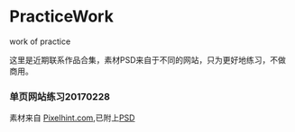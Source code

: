 # PracticeWork
work of practice


这里是近期联系作品合集，素材PSD来自于不同的网站，只为更好地练习，不做商用。


<h3>单页网站练习20170228</h3>
<p>素材来自 <a href="http://pixelhint.com">Pixelhint.com</a>,已附上<a href="#">PSD</a></p>
